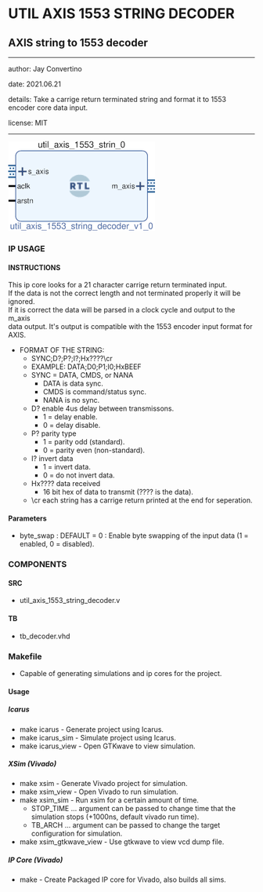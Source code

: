 # UTIL AXIS 1553 STRING DECODER
## AXIS string to 1553 decoder
---

   author: Jay Convertino   
   
   date: 2021.06.21  
   
   details: Take a carrige return terminated string and format it to 1553 encoder core data input.  
   
   license: MIT   
   
---

![rtl_img](./rtl.png)

### IP USAGE
#### INSTRUCTIONS

This ip core looks for a 21 character carrige return terminated input.   
If the data is not the correct length and not terminated properly it will be ignored.  
If it is correct the data will be parsed in a clock cycle and output to the m_axis   
data output. It's output is compatible with the 1553 encoder input format for AXIS.  

* FORMAT OF THE STRING:
  * SYNC;D?;P?;I?;Hx????\cr
  * EXAMPLE: DATA;D0;P1;I0;HxBEEF
  * SYNC = DATA, CMDS, or NANA
    * DATA is data sync.
    * CMDS is command/status sync.
    * NANA is no sync.
  * D? enable 4us delay between transmissons.
    * 1 = delay enable.
    * 0 = delay disable.
  * P? parity type
    * 1 = parity odd (standard).
    * 0 = parity even (non-standard).
  * I? invert data
    * 1 = invert data.
    * 0 = do not invert data.
  * Hx???? data received
    * 16 bit hex of data to transmit (???? is the data).
  * \cr each string has a carrige return printed at the end for seperation.
  
#### Parameters

  * byte_swap : DEFAULT = 0 : Enable byte swapping of the input data (1 = enabled, 0 = disabled).

### COMPONENTS
#### SRC

* util_axis_1553_string_decoder.v
  
#### TB

* tb_decoder.vhd
  
### Makefile

* Capable of generating simulations and ip cores for the project.

#### Usage

##### Icarus

* make icarus      - Generate project using Icarus.
* make icarus_sim  - Simulate project using Icarus.
* make icarus_view - Open GTKwave to view simulation.

##### XSim (Vivado)

* make xsim      - Generate Vivado project for simulation.
* make xsim_view - Open Vivado to run simulation.
* make xsim_sim  - Run xsim for a certain amount of time.
  * STOP_TIME ... argument can be passed to change time that the simulation stops (+1000ns, default vivado run time).
  * TB_ARCH ... argument can be passed to change the target configuration for simulation.
* make xsim_gtkwave_view - Use gtkwave to view vcd dump file.

##### IP Core (Vivado)

* make - Create Packaged IP core for Vivado, also builds all sims.
